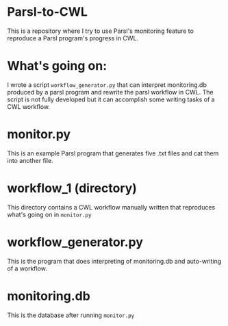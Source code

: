 # Parsl-to-CWL
This is a repository where I try to use Parsl's monitoring feature to reproduce a Parsl program's progress in CWL.

# What's going on:
I wrote a script `workflow_generator.py` that can interpret monitoring.db produced by a parsl program and rewrite the parsl workflow in CWL. 
The script is not fully developed but it can accomplish some writing tasks of a CWL workflow.

# monitor.py
This is an example Parsl program that generates five .txt files and cat them into another file. 

# workflow_1 (directory)
This directory contains a CWL workflow manually written that reproduces what's going on in `monitor.py`

# workflow_generator.py
This is the program that does interpreting of monitoring.db and auto-writing of a workflow. 

# monitoring.db
This is the database after running `monitor.py`
